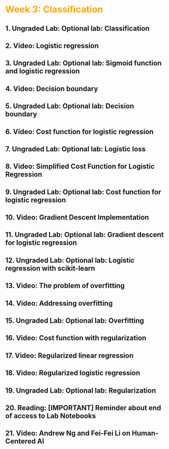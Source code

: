 <h1 style="color:Orange;">Week 3: Classification</h1> 

## 1. Ungraded Lab: Optional lab: Classification
## 2. Video: Logistic regression
## 3. Ungraded Lab: Optional lab: Sigmoid function and logistic regression
## 4. Video: Decision boundary
## 5. Ungraded Lab: Optional lab: Decision boundary
## 6. Video: Cost function for logistic regression
## 7. Ungraded Lab: Optional lab: Logistic loss
## 8. Video: Simplified Cost Function for Logistic Regression
## 9. Ungraded Lab: Optional lab: Cost function for logistic regression
## 10. Video: Gradient Descent Implementation
## 11. Ungraded Lab: Optional lab: Gradient descent for logistic regression
## 12. Ungraded Lab: Optional lab: Logistic regression with scikit-learn
## 13. Video: The problem of overfitting
## 14. Video: Addressing overfitting
## 15. Ungraded Lab: Optional lab: Overfitting
## 16. Video: Cost function with regularization
## 17. Video: Regularized linear regression
## 18. Video: Regularized logistic regression
## 19. Ungraded Lab: Optional lab: Regularization
## 20. Reading: [IMPORTANT] Reminder about end of access to Lab Notebooks
## 21. Video: Andrew Ng and Fei-Fei Li on Human-Centered AI